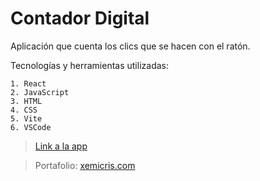 # Contador Digital
  Aplicación que cuenta los clics que se hacen con el ratón.

  Tecnologías y herramientas utilizadas:
  
    1. React
    2. JavaScript
    3. HTML
    4. CSS
    5. Vite
    6. VSCode
  
  >[Link a la app](https://xemicris.github.io/Contador-Digital/)
  
  >Portafolio: [xemicris.com](https://xemicris.com)
